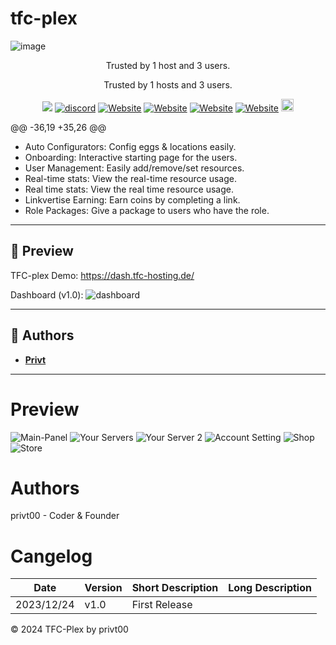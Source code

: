 # tfc-plex

![image](https://cdn.tfc-plex.de/img/gitfront.png)
<p align="center" dir="auto">Trusted by 1 host and 3 users.</p>
<p align="center" dir="auto">Trusted by 1 hosts and 3 users.</p>
<p align="center">
  <a><img src="https://img.shields.io/github/downloads/privt00/tfc-plex/total?color=blue&label=1.0 Downloads"/></a>
  <a href="https://discord.gg/BXmzHS9DRA"><img src="https://img.shields.io/discord/1175441775972860076?color=blue&label=Discord&logo=tfc-plex&logoColor=blue" alt="discord" /></a>
  <a href="https://holaclient.tech/docs"><img alt="Website" src="https://img.shields.io/website?down_color=lightred&down_message=Offline&label=Docs&up_color=blue&up_message=Online&url=https://tfc-plex.de/docs"></a>
  <a href="https://demo.holaclient.tech"><img alt="Website" src="https://img.shields.io/website?down_color=lightred&down_message=Offline&label=Website&up_color=blue&up_message=Online&url=https://holaclient.tech/docs"></a>
  <a href="https://tfc-plex.de/docs"><img alt="Website" src="https://img.shields.io/website?down_color=lightred&down_message=Offline&label=Docs&up_color=blue&up_message=Online&url=https://tfc-plex.de/docs"></a>
    <a href="https://tfc-plex.de"><img alt="Website" src="https://img.shields.io/website?down_color=lightred&down_message=Offline&label=Website&up_color=blue&up_message=Online&url=https://tfc-plex.de/docs"></a>
  <a  href="https://github.com/privt00/tfc-plex/stargazers"><img src="https://img.shields.io/github/stars/privt00/tfc-plex?label=Stars %E2%AD%90" height="20"/></a>
</p>

@@ -36,19 +35,26 @@
- Auto Configurators: Config eggs & locations easily.
- Onboarding: Interactive starting page for the users.
- User Management: Easily add/remove/set resources.
- Real-time stats: View the real-time resource usage.
- Real time stats: View the real time resource usage.
- Linkvertise Earning: Earn coins by completing a link.
- Role Packages: Give a package to users who have the role.

---

## 👀 Preview
TFC-plex Demo: https://dash.tfc-hosting.de/



Dashboard (v1.0):
![dashboard](https://cdn.tfc-plex.de/img/githubweb.png)




---

## 📝 Authors
- [**Privt**](https://github.com/privt00)

---



# Preview

![Main-Panel](https://cdn.tfc-plex.de/img/git_1.png)
![Your Servers](https://cdn.tfc-plex.de/img/git_2.png)
![Your Server 2](https://cdn.tfc-plex.de/img/git_2.png)
![Account Setting](https://cdn.tfc-plex.de/img/git_3.png)
![Shop](https://cdn.tfc-plex.de/img/git_4.png)
![Store](https://cdn.tfc-plex.de/img/git_5.png)

# Authors
privt00 - Coder & Founder

# Cangelog

|Date|Version|Short Description|Long Description|
|---|---|---|---|
|2023/12/24|v1.0|First Release||

© 2024 TFC-Plex by privt00
